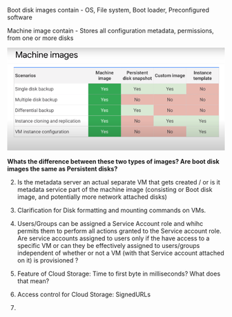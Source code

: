 Boot disk images contain - OS, File system, Boot loader, Preconfigured software 

Machine image contain - Stores all configuration metadata, permissions, from one or more disks 


<img src="https://github.com/paulowe/gcp/blob/main/captures/Capture%204.PNG"/>

**Whats the difference between these two types of images? Are boot disk images the same as Persistent disks?**


2. Is the metadata server an actual separate VM that gets created / or is it metadata service part of the machine image (consisting or Boot disk image, and potentially more network attached disks)

3. Clarification for Disk formatting and mounting commands on VMs.

4. Users/Groups can be assigned a Service Account role and whihc permits them to perform all actions granted to the Service account role. Are service accounts assigned to users only if the have access to a specific VM or can they be effectively assigned to users/groups independent of whether or not a VM (with that Service account attached on it) is provisioned ?

5. Feature of Cloud Storage: Time to first byte in milliseconds? What does that mean?

6. Access control for Cloud Storage: SignedURLs

7.
